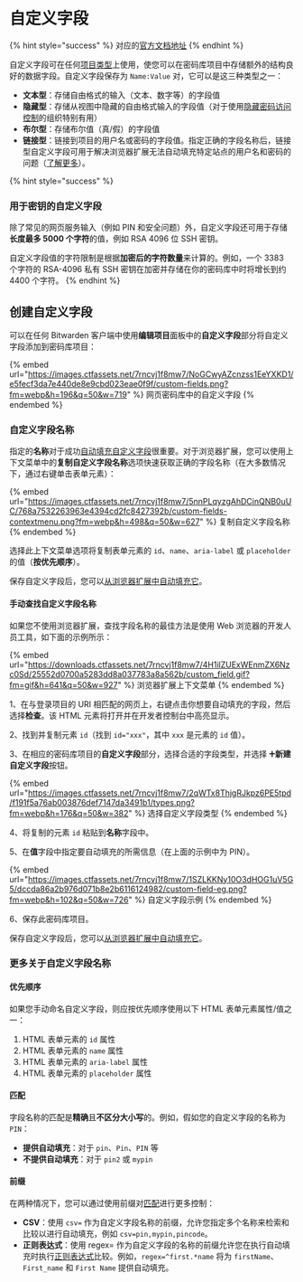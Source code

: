 # 自定义字段

{% hint style="success" %}
对应的[官方文档地址](https://bitwarden.com/help/article/custom-fields/)
{% endhint %}

自定义字段可在任何[项目类型](vault-items.md)上使用，使您可以在密码库项目中存储额外的结构良好的数据字段。自定义字段保存为 `Name:Value` 对，它可以是这三种类型之一：

* **文本型**：存储自由格式的输入（文本、数字等）的字段值
* **隐藏型**：存储从视图中隐藏的自由格式输入的字段值（对于使用[隐藏密码访问控制](../admin-console/user-management/member-roles-and-permissions.md#granular-access-control)的组织特别有用）
* **布尔型**：存储布尔值（真/假）的字段值
* **链接型**：链接到项目的用户名或密码的字段值。指定正确的字段名称后，链接型自定义字段可用于解决浏览器扩展无法自动填充特定站点的用户名和密码的问题（[了解更多](<../password-manager/auto-fill/auto-fill-basics/Auto-fill Custom Fields.md#using-linked-custom-fields>)）。

{% hint style="success" %}
### 用于密钥的自定义字段 <a href="#custom-fields-for-keys" id="custom-fields-for-keys"></a>

除了常见的网页服务输入（例如 PIN 和安全问题）外，自定义字段还可用于存储**长度最多 5000 个字符**的值，例如 RSA 4096 位 SSH 密钥。

自定义字段值的字符限制是根据**加密后的字符数量**来计算的。例如，一个 3383 个字符的 RSA-4096 私有 SSH 密钥在加密并存储在你的密码库中时将增长到约 4400 个字符。
{% endhint %}

## 创建自定义字段 <a href="#creating-custom-fields" id="creating-custom-fields"></a>

可以在任何 Bitwarden 客户端中使用**编辑项目**面板中的**自定义字段**部分将自定义字段添加到密码库项目：

{% embed url="https://images.ctfassets.net/7rncvj1f8mw7/NoGCwyAZcnzss1EeYXKD1/e5fecf3da7e440de8e9cbd023eae0f9f/custom-fields.png?fm=webp&h=196&q=50&w=719" %}
网页密码库中的自定义字段
{% endembed %}

### 自定义字段名称 <a href="#custom-field-names" id="custom-field-names"></a>

指定的**名称**对于成功[自动填充自定义字段](<../password-manager/auto-fill/auto-fill-basics/Auto-fill Custom Fields.md>)很重要。对于浏览器扩展，您可以使用上下文菜单中的**复制自定义字段名称**选项快速获取正确的字段名称（在大多数情况下，通过右键单击表单元素）：

{% embed url="https://images.ctfassets.net/7rncvj1f8mw7/5nnPLqyzgAhDCinQNB0uUC/768a7532263963e4394cd2fc8427392b/custom-fields-contextmenu.png?fm=webp&h=498&q=50&w=627" %}
复制自定义字段名称
{% endembed %}

选择此上下文菜单选项将复制表单元素的 `id`、`name`、`aria-label` 或 `placeholder` 的值（**按优先顺序**）。

保存自定义字段后，您可以[从浏览器扩展中自动填充它](<../password-manager/auto-fill/auto-fill-basics/Auto-fill Custom Fields.md>)。

#### 手动查找自定义字段名称 <a href="#find-custom-field-names-manually" id="find-custom-field-names-manually"></a>

如果您不使用浏览器扩展，查找字段名称的最佳方法是使用 Web 浏览器的开发人员工具，如下面的示例所示：

{% embed url="https://downloads.ctfassets.net/7rncvj1f8mw7/4H1ilZUExWEnmZX6Nzc0Sd/25552d0700a5283dd8a037783a8a562b/custom_field.gif?fm=gif&h=641&q=50&w=927" %}
浏览器扩展上下文菜单
{% endembed %}

1、在与登录项目的 URI 相匹配的网页上，右键点击你想要自动填充的字段，然后选择**检查**。该 HTML 元素将打开并在开发者控制台中高亮显示。

2、找到并复制元素 `id`（找到 `id="xxx"`，其中 `xxx` 是元素的 `id` 值）。

3、在相应的密码库项目的**自定义字段**部分，选择合适的字段类型，并选择 **🞤新建自定义字段**按钮。

{% embed url="https://images.ctfassets.net/7rncvj1f8mw7/2qWTx8ThjgRJkpz6PE5tpd/f191f5a76ab003876def7147da3491b1/types.png?fm=webp&h=176&q=50&w=382" %}
选择自定义字段类型
{% endembed %}

4、将复制的元素 `id` 粘贴到**名称**字段中。

5、在**值**字段中指定要自动填充的所需信息（在上面的示例中为 PIN）。

{% embed url="https://images.ctfassets.net/7rncvj1f8mw7/1SZLKKNy10O3dHOG1uV5G5/dccda86a2b976d071b8e2b6116124982/custom-field-eg.png?fm=webp&h=102&q=50&w=726" %}
自定义字段示例
{% endembed %}

6、保存此密码库项目。

保存自定义字段后，您可以[从浏览器扩展中自动填充它](<../password-manager/auto-fill/auto-fill-basics/Auto-fill Custom Fields.md>)。

### 更多关于自定义字段名称 <a href="#more-about-custom-field-names" id="more-about-custom-field-names"></a>

#### 优先顺序 <a href="#order-of-preference" id="order-of-preference"></a>

如果您手动命名自定义字段，则应按优先顺序使用以下 HTML 表单元素属性/值之一：

1. HTML 表单元素的 `id` 属性
2. HTML 表单元素的 `name` 属性
3. HTML 表单元素的 `aria-label` 属性
4. HTML 表单元素的 `placeholder` 属性

#### 匹配 <a href="#matching" id="matching"></a>

字段名称的匹配是**精确**且**不区分大小写**的。例如，假如您的自定义字段的名称为 `PIN`：

* **提供自动填充**：对于 `pin`、`Pin`、`PIN` 等
* **不提供自动填充**：对于 `pin2` 或 `mypin`&#x20;

#### 前缀 <a href="#prefixing" id="prefixing"></a>

在两种情况下，您可以通过使用前缀对[匹配](custom-fields.md#matching)进行更多控制：

* **CSV**：使用 `csv=` 作为自定义字段名称的前缀，允许您指定多个名称来检索和比较以进行自动填充，例如 `csv=pin,mypin,pincode`。
* **正则表达式**：使用 regex= 作为自定义字段的名称的前缀允许您在执行自动填充时执行[正则表达式](https://regexone.com/)比较。例如，`regex=^first.*name` 将为 `firstName`、`First_name` 和 `First Name` 提供自动填充。
